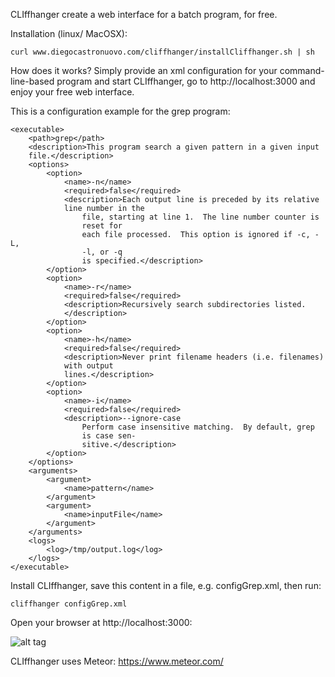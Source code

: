 CLIffhanger create a web interface for a batch program, for free.

Installation (linux/ MacOSX):

```
curl www.diegocastronuovo.com/cliffhanger/installCliffhanger.sh | sh
```

How does it works? Simply provide an xml configuration for your command-line-based program and start CLIffhanger, go to http://localhost:3000 and enjoy your free web interface. 

This is a configuration example for the grep program:

```
<executable>
    <path>grep</path>
    <description>This program search a given pattern in a given input 
    file.</description>
    <options>
        <option>
            <name>-n</name>
            <required>false</required>
            <description>Each output line is preceded by its relative 
            line number in the
                file, starting at line 1.  The line number counter is 
                reset for
                each file processed.  This option is ignored if -c, -L, 
                -l, or -q
                is specified.</description>
        </option>
        <option>
            <name>-r</name>
            <required>false</required>
            <description>Recursively search subdirectories listed.
            </description>
        </option>
        <option>
            <name>-h</name>
            <required>false</required>
            <description>Never print filename headers (i.e. filenames) 
            with output 
            lines.</description>
        </option>
        <option>
            <name>-i</name>
            <required>false</required>
            <description>--ignore-case
                Perform case insensitive matching.  By default, grep 
                is case sen-
                sitive.</description>
        </option>
    </options>
    <arguments>
        <argument>
            <name>pattern</name>
        </argument>
        <argument>
            <name>inputFile</name>
        </argument>
    </arguments>
    <logs>
        <log>/tmp/output.log</log>
    </logs>
</executable>
```

Install CLIffhanger, save this content in a file, e.g. configGrep.xml, then run:

```
cliffhanger configGrep.xml
```

Open your browser at http://localhost:3000:

![alt tag](http://www.diegocastronuovo.com/cliffhanger/cliffhangerDemo.png)

CLIffhanger uses Meteor: https://www.meteor.com/
